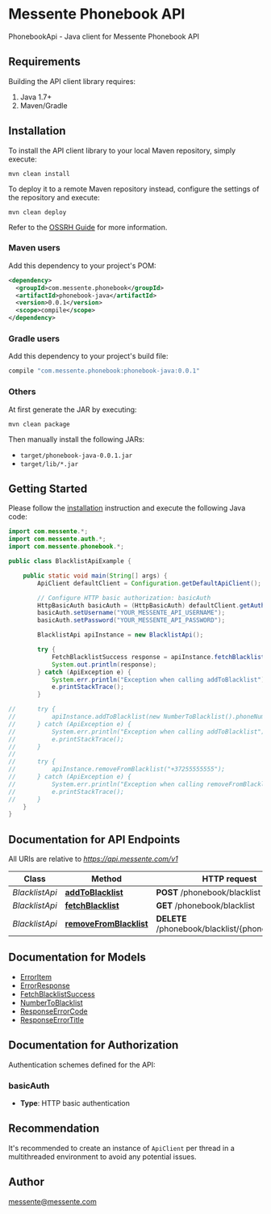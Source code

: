 # Messente Phonebook API

PhonebookApi - Java client for Messente Phonebook API

## Requirements

Building the API client library requires:
1. Java 1.7+
2. Maven/Gradle

## Installation

To install the API client library to your local Maven repository, simply execute:

```shell
mvn clean install
```

To deploy it to a remote Maven repository instead, configure the settings of the repository and execute:

```shell
mvn clean deploy
```

Refer to the [OSSRH Guide](http://central.sonatype.org/pages/ossrh-guide.html) for more information.

### Maven users

Add this dependency to your project's POM:

```xml
<dependency>
  <groupId>com.messente.phonebook</groupId>
  <artifactId>phonebook-java</artifactId>
  <version>0.0.1</version>
  <scope>compile</scope>
</dependency>
```

### Gradle users

Add this dependency to your project's build file:

```groovy
compile "com.messente.phonebook:phonebook-java:0.0.1"
```

### Others

At first generate the JAR by executing:

```shell
mvn clean package
```

Then manually install the following JARs:

* `target/phonebook-java-0.0.1.jar`
* `target/lib/*.jar`

## Getting Started

Please follow the [installation](#installation) instruction and execute the following Java code:

```java
import com.messente.*;
import com.messente.auth.*;
import com.messente.phonebook.*;

public class BlacklistApiExample {

    public static void main(String[] args) {
        ApiClient defaultClient = Configuration.getDefaultApiClient();

        // Configure HTTP basic authorization: basicAuth
        HttpBasicAuth basicAuth = (HttpBasicAuth) defaultClient.getAuthentication("basicAuth");
        basicAuth.setUsername("YOUR_MESSENTE_API_USERNAME");
        basicAuth.setPassword("YOUR_MESSENTE_API_PASSWORD");

        BlacklistApi apiInstance = new BlacklistApi();

        try {
            FetchBlacklistSuccess response = apiInstance.fetchBlacklist();
            System.out.println(response);
        } catch (ApiException e) {
            System.err.println("Exception when calling addToBlacklist");
            e.printStackTrace();
        }

//      try {
//          apiInstance.addToBlacklist(new NumberToBlacklist().phoneNumber("+37255555555"));
//      } catch (ApiException e) {
//          System.err.println("Exception when calling addToBlacklist");
//          e.printStackTrace();
//      }
//
//      try {
//          apiInstance.removeFromBlacklist("+37255555555");
//      } catch (ApiException e) {
//          System.err.println("Exception when calling removeFromBlacklist");
//          e.printStackTrace();
//      }
    }
}
```

## Documentation for API Endpoints

All URIs are relative to *<https://api.messente.com/v1>*

Class | Method | HTTP request |
------------ | ------------- | ------------- |
*BlacklistApi* | [**addToBlacklist**](docs/BlacklistApi.md#addToBlacklist) | **POST** /phonebook/blacklist |
*BlacklistApi* | [**fetchBlacklist**](docs/BlacklistApi.md#fetchBlacklist) | **GET** /phonebook/blacklist |
*BlacklistApi* | [**removeFromBlacklist**](docs/BlacklistApi.md#removeFromBlacklist) | **DELETE** /phonebook/blacklist/{phone_number} |


## Documentation for Models

 - [ErrorItem](docs/ErrorItem.md)
 - [ErrorResponse](docs/ErrorResponse.md)
 - [FetchBlacklistSuccess](docs/FetchBlacklistSuccess.md)
 - [NumberToBlacklist](docs/NumberToBlacklist.md)
 - [ResponseErrorCode](docs/ResponseErrorCode.md)
 - [ResponseErrorTitle](docs/ResponseErrorTitle.md)


## Documentation for Authorization

Authentication schemes defined for the API:
### basicAuth

- **Type**: HTTP basic authentication


## Recommendation

It's recommended to create an instance of `ApiClient` per thread in a multithreaded environment to avoid any potential issues.

## Author

messente@messente.com

